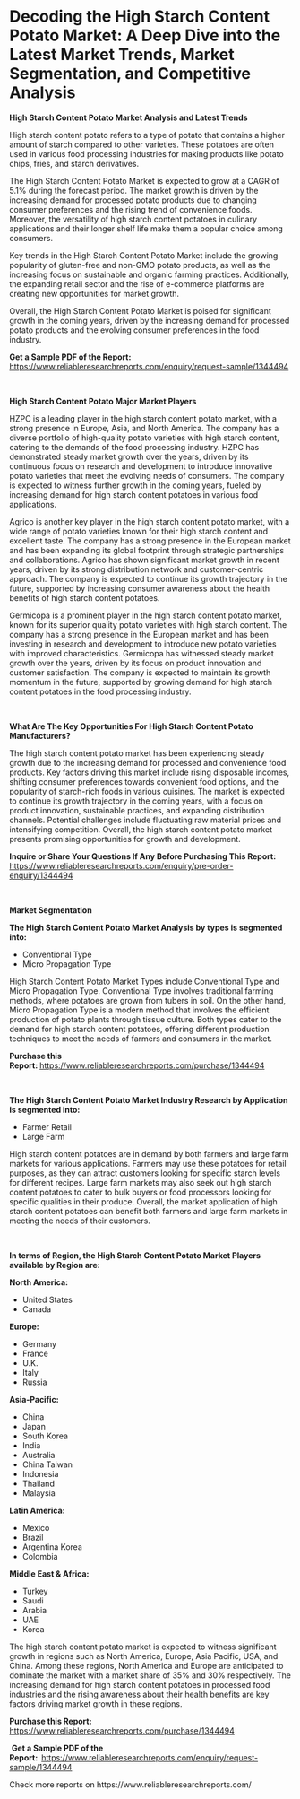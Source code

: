 <p><h1>Decoding the High Starch Content Potato Market: A Deep Dive into the Latest Market Trends, Market Segmentation, and Competitive Analysis</h1></p><p><strong>High Starch Content Potato Market Analysis and Latest Trends</strong></p>
<p><p>High starch content potato refers to a type of potato that contains a higher amount of starch compared to other varieties. These potatoes are often used in various food processing industries for making products like potato chips, fries, and starch derivatives.</p><p>The High Starch Content Potato Market is expected to grow at a CAGR of 5.1% during the forecast period. The market growth is driven by the increasing demand for processed potato products due to changing consumer preferences and the rising trend of convenience foods. Moreover, the versatility of high starch content potatoes in culinary applications and their longer shelf life make them a popular choice among consumers.</p><p>Key trends in the High Starch Content Potato Market include the growing popularity of gluten-free and non-GMO potato products, as well as the increasing focus on sustainable and organic farming practices. Additionally, the expanding retail sector and the rise of e-commerce platforms are creating new opportunities for market growth.</p><p>Overall, the High Starch Content Potato Market is poised for significant growth in the coming years, driven by the increasing demand for processed potato products and the evolving consumer preferences in the food industry.</p></p>
<p><strong>Get a Sample PDF of the Report:&nbsp;</strong> <a href="https://www.reliableresearchreports.com/enquiry/request-sample/1344494">https://www.reliableresearchreports.com/enquiry/request-sample/1344494</a></p>
<p>&nbsp;</p>
<p><strong>High Starch Content Potato Major Market Players</strong></p>
<p><p>HZPC is a leading player in the high starch content potato market, with a strong presence in Europe, Asia, and North America. The company has a diverse portfolio of high-quality potato varieties with high starch content, catering to the demands of the food processing industry. HZPC has demonstrated steady market growth over the years, driven by its continuous focus on research and development to introduce innovative potato varieties that meet the evolving needs of consumers. The company is expected to witness further growth in the coming years, fueled by increasing demand for high starch content potatoes in various food applications.</p><p>Agrico is another key player in the high starch content potato market, with a wide range of potato varieties known for their high starch content and excellent taste. The company has a strong presence in the European market and has been expanding its global footprint through strategic partnerships and collaborations. Agrico has shown significant market growth in recent years, driven by its strong distribution network and customer-centric approach. The company is expected to continue its growth trajectory in the future, supported by increasing consumer awareness about the health benefits of high starch content potatoes.</p><p>Germicopa is a prominent player in the high starch content potato market, known for its superior quality potato varieties with high starch content. The company has a strong presence in the European market and has been investing in research and development to introduce new potato varieties with improved characteristics. Germicopa has witnessed steady market growth over the years, driven by its focus on product innovation and customer satisfaction. The company is expected to maintain its growth momentum in the future, supported by growing demand for high starch content potatoes in the food processing industry.</p></p>
<p>&nbsp;</p>
<p><strong>What Are The Key Opportunities For High Starch Content Potato Manufacturers?</strong></p>
<p><p>The high starch content potato market has been experiencing steady growth due to the increasing demand for processed and convenience food products. Key factors driving this market include rising disposable incomes, shifting consumer preferences towards convenient food options, and the popularity of starch-rich foods in various cuisines. The market is expected to continue its growth trajectory in the coming years, with a focus on product innovation, sustainable practices, and expanding distribution channels. Potential challenges include fluctuating raw material prices and intensifying competition. Overall, the high starch content potato market presents promising opportunities for growth and development.</p></p>
<p><strong>Inquire or Share Your Questions If Any Before Purchasing This Report:</strong> <a href="https://www.reliableresearchreports.com/enquiry/pre-order-enquiry/1344494">https://www.reliableresearchreports.com/enquiry/pre-order-enquiry/1344494</a></p>
<p>&nbsp;</p>
<p><strong>Market Segmentation</strong></p>
<p><strong>The High Starch Content Potato Market Analysis by types is segmented into:</strong></p>
<p><ul><li>Conventional Type</li><li>Micro Propagation Type</li></ul></p>
<p><p>High Starch Content Potato Market Types include Conventional Type and Micro Propagation Type. Conventional Type involves traditional farming methods, where potatoes are grown from tubers in soil. On the other hand, Micro Propagation Type is a modern method that involves the efficient production of potato plants through tissue culture. Both types cater to the demand for high starch content potatoes, offering different production techniques to meet the needs of farmers and consumers in the market.</p></p>
<p><strong>Purchase this Report:&nbsp;</strong><a href="https://www.reliableresearchreports.com/purchase/1344494">https://www.reliableresearchreports.com/purchase/1344494</a></p>
<p>&nbsp;</p>
<p><strong>The High Starch Content Potato Market Industry Research by Application is segmented into:</strong></p>
<p><ul><li>Farmer Retail</li><li>Large Farm</li></ul></p>
<p><p>High starch content potatoes are in demand by both farmers and large farm markets for various applications. Farmers may use these potatoes for retail purposes, as they can attract customers looking for specific starch levels for different recipes. Large farm markets may also seek out high starch content potatoes to cater to bulk buyers or food processors looking for specific qualities in their produce. Overall, the market application of high starch content potatoes can benefit both farmers and large farm markets in meeting the needs of their customers.</p></p>
<p>&nbsp;</p>
<p><strong>In terms of Region, the High Starch Content Potato Market Players available by Region are:</strong></p>
<p>
    <p> <strong> North America: </strong>
        <ul>
            <li>United States</li>
            <li>Canada</li>
        </ul>
        </p> 
    <p> <strong> Europe: </strong>
        <ul>
            <li>Germany</li>
            <li>France</li>
            <li>U.K.</li>
            <li>Italy</li>
            <li>Russia</li>
        </ul>
        </p> 
    <p> <strong> Asia-Pacific: </strong>
        <ul>
            <li>China</li>
            <li>Japan</li>
            <li>South Korea</li>
            <li>India</li>
            <li>Australia</li>
            <li>China Taiwan</li>
            <li>Indonesia</li>
            <li>Thailand</li>
            <li>Malaysia</li>
        </ul>
        </p> 
    <p> <strong> Latin America: </strong>
        <ul>
            <li>Mexico</li>
            <li>Brazil</li>
            <li>Argentina Korea</li>
            <li>Colombia</li>
        </ul>
        </p> 
    <p> <strong> Middle East & Africa: </strong>
        <ul>
            <li>Turkey</li>
            <li>Saudi</li>
            <li>Arabia</li>
            <li>UAE</li>
            <li>Korea</li>
        </ul>
    </p>
    </p>
<p><p>The high starch content potato market is expected to witness significant growth in regions such as North America, Europe, Asia Pacific, USA, and China. Among these regions, North America and Europe are anticipated to dominate the market with a market share of 35% and 30% respectively. The increasing demand for high starch content potatoes in processed food industries and the rising awareness about their health benefits are key factors driving market growth in these regions.</p></p>
<p><strong>Purchase this Report: </strong><a href="https://www.reliableresearchreports.com/purchase/1344494">https://www.reliableresearchreports.com/purchase/1344494</a></p>
<p>&nbsp;<strong>Get a Sample PDF of the Report:&nbsp;&nbsp;</strong><a href="https://www.reliableresearchreports.com/enquiry/request-sample/1344494">https://www.reliableresearchreports.com/enquiry/request-sample/1344494</a></p>
<p><strong></strong></p>
<p>Check more reports on https://www.reliableresearchreports.com/</p>
